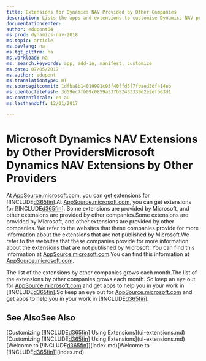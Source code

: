 ```yaml
---
title: Extensions for Dynamics NAV Provided by Other Companies
description: Lists the apps and extensions to customise Dynamics NAV provided by other companies.
documentationcenter: 
author: edupont04
ms.prod: dynamics-nav-2018
ms.topic: article
ms.devlang: na
ms.tgt_pltfrm: na
ms.workload: na
ms. search.keywords: app, add-in, manifest, customize
ms.date: 07/05/2017
ms.author: edupont
ms.translationtype: HT
ms.sourcegitcommit: 1dfba8b14019991c95f40ffd5f7fbaed5df414eb
ms.openlocfilehash: 3d59ec7fb09c0859a337b52433339d2e2efb63d1
ms.contentlocale: en-au
ms.lasthandoff: 12/01/2017

---
```

# <a name="microsoft-dynamics-nav-extensions-by-other-providers"></a><span data-ttu-id="81e11-103">Microsoft Dynamics NAV Extensions by Other Providers</span><span class="sxs-lookup"><span data-stu-id="81e11-103">Microsoft Dynamics NAV Extensions by Other Providers</span></span>
<span data-ttu-id="81e11-104">At [AppSource.microsoft.com](https://appsource.microsoft.com/), you can get extensions for [!INCLUDE[d365fin](includes/d365fin_md.md)].</span><span class="sxs-lookup"><span data-stu-id="81e11-104">At [AppSource.microsoft.com](https://appsource.microsoft.com/), you can get extensions for [!INCLUDE[d365fin](includes/d365fin_md.md)].</span></span> <span data-ttu-id="81e11-105">Some extensions are provided by Microsoft, and other extensions are provided by other companies.</span><span class="sxs-lookup"><span data-stu-id="81e11-105">Some extensions are provided by Microsoft, and other extensions are provided by other companies.</span></span> <span data-ttu-id="81e11-106">We refer to the websites that these companies provide for more information about the extensions that are not published by Microsoft.</span><span class="sxs-lookup"><span data-stu-id="81e11-106">We refer to the websites that these companies provide for more information about the extensions that are not published by Microsoft.</span></span> <span data-ttu-id="81e11-107">You can find this information at [AppSource.microsoft.com](https://appsource.microsoft.com/en-us/marketplace/apps?product=dynamics-365%3Bdynamics-365-for-financials&page=1).</span><span class="sxs-lookup"><span data-stu-id="81e11-107">You can find this information at [AppSource.microsoft.com](https://appsource.microsoft.com/en-us/marketplace/apps?product=dynamics-365%3Bdynamics-365-for-financials&page=1).</span></span>  

<span data-ttu-id="81e11-108">The list of the extensions by other companies grows each month.</span><span class="sxs-lookup"><span data-stu-id="81e11-108">The list of the extensions by other companies grows each month.</span></span> <span data-ttu-id="81e11-109">So keep an eye out for [AppSource.microsoft.com](https://appsource.microsoft.com/en-us/marketplace/apps?product=dynamics-365%3Bdynamics-365-for-financials&page=1) and get apps to help you in your work in [!INCLUDE[d365fin](includes/d365fin_md.md)].</span><span class="sxs-lookup"><span data-stu-id="81e11-109">So keep an eye out for [AppSource.microsoft.com](https://appsource.microsoft.com/en-us/marketplace/apps?product=dynamics-365%3Bdynamics-365-for-financials&page=1) and get apps to help you in your work in [!INCLUDE[d365fin](includes/d365fin_md.md)].</span></span>  

## <a name="see-also"></a><span data-ttu-id="81e11-110">See Also</span><span class="sxs-lookup"><span data-stu-id="81e11-110">See Also</span></span>
<span data-ttu-id="81e11-111">[Customizing [!INCLUDE[d365fin](includes/d365fin_md.md)] Using Extensions](ui-extensions.md)</span><span class="sxs-lookup"><span data-stu-id="81e11-111">[Customizing [!INCLUDE[d365fin](includes/d365fin_md.md)] Using Extensions](ui-extensions.md)</span></span>  
<span data-ttu-id="81e11-112">[Welcome to [!INCLUDE[d365fin](includes/d365fin_md.md)]](index.md)</span><span class="sxs-lookup"><span data-stu-id="81e11-112">[Welcome to [!INCLUDE[d365fin](includes/d365fin_md.md)]](index.md)</span></span>  

